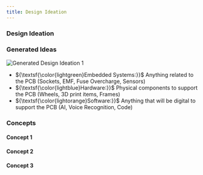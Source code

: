 ```yaml
---
title: Design Ideation
---
```


### Design Ideation

### Generated Ideas
![Generated Design Ideation 1](https://github.com/EGR314-Spring2024-Team303/EGR314-Spring2024-Team303.github.io/assets/39510849/75b2595d-4acb-4b2a-b16c-8d92846148a0)


* ${\textsf{\color{lightgreen}Embedded Systems:}}$ Anything related to the PCB (Sockets, EMF, Fuse Overcharge, Sensors)
* ${\textsf{\color{lightblue}Hardware:}}$ Physical components to support the PCB (Wheels, 3D print items, Frames) 
* ${\textsf{\color{lightorange}Software:}}$ Anything that will be digital to support the PCB (AI, Voice Recognition, Code)

### Concepts
#### Concept 1
#### Concept 2
#### Concept 3


